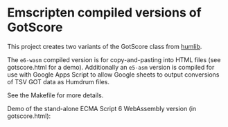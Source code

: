 Emscripten compiled versions of GotScore 
=========================================

This project creates two variants of the GotScore class from [humlib](https://github.com/craigsapp/humlib/blob/master/src/GotScore.cpp).  

The `e6-wasm` compiled version is for copy-and-pasting into HTML files (see 
gotscore.html for a demo).  Additionally an `e5-asm` version is compiled
for use with Google Apps Script to allow Google sheets to output conversions
of TSV GOT data as Humdrum files.

See the Makefile for more details.

Demo of the stand-alone ECMA Script 6 WebAssembly version (in gotscore.html):


